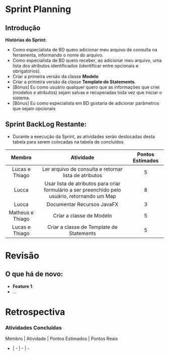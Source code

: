 # Sprint Planning
## Introdução
**Histórias do Sprint:**
- Como especialista de BD quero adicionar meu arquivo de consulta na ferramenta, informando o nome do arquivo.
- Como especialista de BD quero receber, ao adicionar meu arquivo, uma lista dos atributos identificados (identificar entre opcionais e obrigatórios).
- Criar a primeira versão da classe **Modelo**
- Criar a primeira versão da classe **Template de Statements**.
- [Bônus] Eu como usuário qualquer quero que as informações que criei (modelos e atributos) sejam salvas e recuperadas toda vez que iniciar o sistema.
- [Bônus] Eu como especialista em BD gostaria de adicionar parâmetros que sejam opcionais
## Sprint BackLog Restante:
- Durante a execução da Sprint, as atividades serão deslocadas desta tabela para serem colocadas na tabela de concluídos

| Membro | Atividade | Pontos Estimados |
| :---:     |     :---:     |      :---:  |       
| Lucas e Thiago |  Ler arquivo de consulta e retornar lista de atributos | 5 |
| Lucca | Usar lista de atributos para criar formulário a ser preenchido pelo usuário, retornando um Map | 8 |
| Lucca | Documentar Recursos JavaFX | 3 |
| Matheus e Thiago | Criar a classe de Modelo | 5 |
| Lucas e Thiago | Criar a classe de Template de Statements | 5 |

# Revisão
## O que há de novo:
- **Feature 1**:
- ...

# Retrospectiva
### Atividades Concluídas


Membro | Atividade | Pontos Estimados | Pontos Reais
  -    |     -     |         -        |   -
